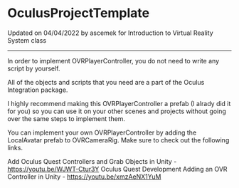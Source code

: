 # OculusProjectTemplate
Updated on 04/04/2022 by ascemek for Introduction to Virtual Reality System class

------------------------------------------------------------------------------------------

In order to implement OVRPlayerController, you do not need to write any script by yourself.

All of the objects and scripts that you need are a part of the Oculus Integration package.

I highly recommend making this OVRPlayerController a prefab (I alrady did it for you) so you can 
use it on your other scenes and projects without going over the same steps to implement them.

You can implement your own OVRPlayerController by adding the LocalAvatar prefab to OVRCameraRig.
Make sure to check out the following links. 

Add Oculus Quest Controllers and Grab Objects in Unity - https://youtu.be/WJWT-Ctur3Y
Oculus Quest Development Adding an OVR Controller in Unity - https://youtu.be/xmzAeNX1YuM